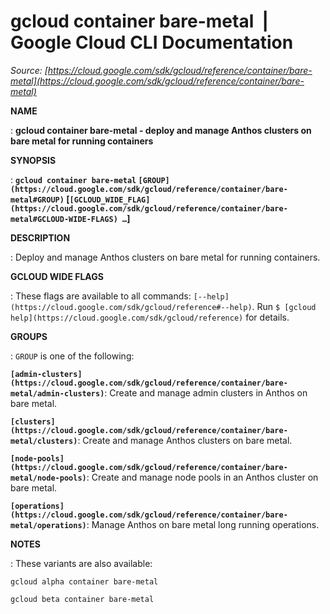 # gcloud container bare-metal  |  Google Cloud CLI Documentation

*Source: [https://cloud.google.com/sdk/gcloud/reference/container/bare-metal](https://cloud.google.com/sdk/gcloud/reference/container/bare-metal)*

**NAME**

: **gcloud container bare-metal - deploy and manage Anthos clusters on bare metal for running containers**

**SYNOPSIS**

: **`gcloud container bare-metal` `[GROUP](https://cloud.google.com/sdk/gcloud/reference/container/bare-metal#GROUP)` [`[GCLOUD_WIDE_FLAG](https://cloud.google.com/sdk/gcloud/reference/container/bare-metal#GCLOUD-WIDE-FLAGS) …`]**

**DESCRIPTION**

: Deploy and manage Anthos clusters on bare metal for running containers.

**GCLOUD WIDE FLAGS**

: These flags are available to all commands: `[--help](https://cloud.google.com/sdk/gcloud/reference#--help)`.
Run `$ [gcloud help](https://cloud.google.com/sdk/gcloud/reference)` for details.

**GROUPS**

: ``GROUP`` is one of the following:

**`[admin-clusters](https://cloud.google.com/sdk/gcloud/reference/container/bare-metal/admin-clusters)`**:
Create and manage admin clusters in Anthos on bare metal.

**`[clusters](https://cloud.google.com/sdk/gcloud/reference/container/bare-metal/clusters)`**:
Create and manage Anthos clusters on bare metal.

**`[node-pools](https://cloud.google.com/sdk/gcloud/reference/container/bare-metal/node-pools)`**:
Create and manage node pools in an Anthos cluster on bare metal.

**`[operations](https://cloud.google.com/sdk/gcloud/reference/container/bare-metal/operations)`**:
Manage Anthos on bare metal long running operations.

**NOTES**

: These variants are also available:

```
gcloud alpha container bare-metal
```

```
gcloud beta container bare-metal
```